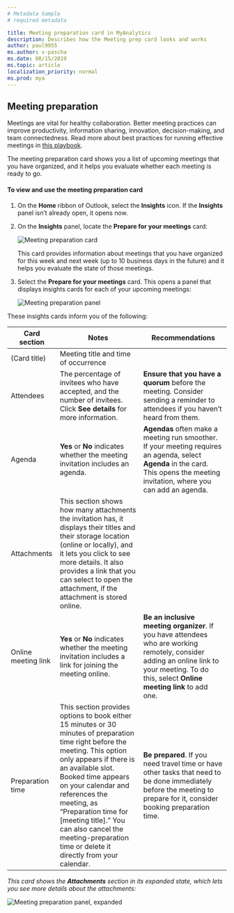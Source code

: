 ```yaml
---
# Metadata Sample
# required metadata

title: Meeting preparation card in MyAnalytics
description: Describes how the Meeting prep card looks and works 
author: paul9955
ms.author: v-pascha
ms.date: 08/15/2019
ms.topic: article
localization_priority: normal 
ms.prod: mya
---
```


<!-- For now, include this content in the add-in.md topic -->

## Meeting preparation

Meetings are vital for healthy collaboration. Better meeting practices can improve productivity, information sharing, innovation, decision-making, and team connectedness. Read more about best practices for running effective meetings in [this playbook](MyAnalytics-meetings-september-2018.pdf).

The meeting preparation card shows you a list of upcoming meetings that you have organized, and it helps you evaluate whether each meeting is ready to go. 

#### To view and use the meeting preparation card

1.	On the **Home** ribbon of Outlook, select the **Insights** icon. If the **Insights** panel isn’t already open, it opens now. 

2.	On the **Insights** panel, locate the **Prepare for your meetings** card: 
 
    ![Meeting preparation card](../../Images/mya/use/meeting-prep-card.png)

    This card provides information about meetings that you have organized for this week and next week (up to 10 business days in the future) and it helps you evaluate the state of those meetings. 

3.	Select the **Prepare for your meetings** card. This opens a panel that displays insights cards for each of your upcoming meetings: 

    ![Meeting preparation panel](../../Images/mya/use/meeting-prep-panel.png)
 
These insights cards inform you of the following:

| Card section | Notes | Recommendations |
| ------------ | ----- | --------------- |
| (Card title) | Meeting title and time of occurrence |
| Attendees    | The percentage of invitees who have accepted, and the number of invitees. Click **See details** for more information. | **Ensure that you have a quorum** before the meeting. Consider sending a reminder to attendees if you haven’t heard from them. |
| Agenda       | **Yes** or **No** indicates whether the meeting invitation includes an agenda. | **Agendas** often make a meeting run smoother. If your meeting requires an agenda, select **Agenda** in the card. This opens the meeting invitation, where you can add an agenda. |
| Attachments  | This section shows how many attachments the invitation has, it displays their titles and their storage location (online or locally), and it lets you click to see more details. It also provides a link that you can select to open the attachment, if the attachment is stored online. |  
| Online meeting link | **Yes** or **No** indicates whether the meeting invitation includes a link for joining the meeting online. | **Be an inclusive meeting organizer**. If you have attendees who are working remotely, consider adding an online link to your meeting. To do this, select **Online meeting link** to add one.  |
| Preparation time | This section provides options to book either 15 minutes or 30 minutes of preparation time right before the meeting. This option only appears if there is an available slot. Booked time appears on your calendar and references the meeting, as “Preparation time for [meeting title].” You can also cancel the meeting-preparation time or delete it directly from your calendar. | **Be prepared**. If you need travel time or have other tasks that need to be done immediately before the meeting to prepare for it, consider booking preparation time.  |

_This card shows the **Attachments** section in its expanded state, which lets you see more details about the attachments:_

![Meeting preparation panel, expanded](../../Images/mya/use/meeting-prep-panel-expanded.png) 
 
